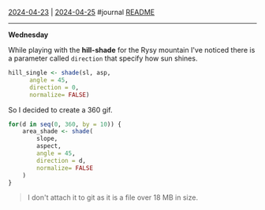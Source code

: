 [2024-04-23](2024-04-23.md) | [2024-04-25](2024-04-25.md)
#journal [README](../../README.md)

---
**Wednesday**

While playing with the **hill-shade** for the Rysy mountain I've noticed there is a parameter called `direction` that specify how sun shines. 

```r
hill_single <- shade(sl, asp,
      angle = 45,
      direction = 0,
      normalize= FALSE)
```

So I decided to create a 360 gif.

```r
for(d in seq(0, 360, by = 10)) {
    area_shade <- shade(
        slope,
        aspect,
        angle = 45,
        direction = d,
        normalize= FALSE
    )
}
```

> I don't attach it to git as it is a file over 18 MB in size.

